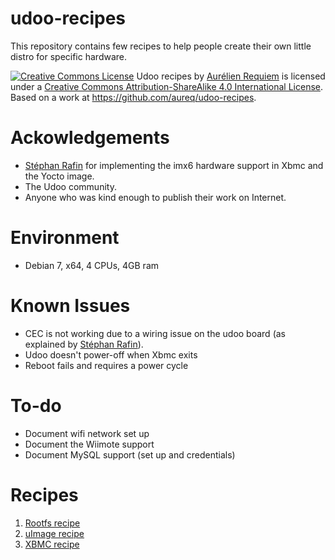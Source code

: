 udoo-recipes
============

This repository contains few recipes to help people create their own little distro for specific hardware.

<a rel="license" href="http://creativecommons.org/licenses/by-sa/4.0/"><img alt="Creative Commons License" style="border-width:0" src="http://i.creativecommons.org/l/by-sa/4.0/88x31.png" /></a> <span xmlns:dct="http://purl.org/dc/terms/" href="http://purl.org/dc/dcmitype/Text" property="dct:title" rel="dct:type">Udoo recipes</span> by <a xmlns:cc="http://creativecommons.org/ns#" href="http://au.linkedin.com/in/aurelienrequiem/" property="cc:attributionName" rel="cc:attributionURL">Aurélien Requiem</a> is licensed under a <a rel="license" href="http://creativecommons.org/licenses/by-sa/4.0/">Creative Commons Attribution-ShareAlike 4.0 International License</a>. Based on a work at <a xmlns:dct="http://purl.org/dc/terms/" href="https://github.com/aureq/udoo-recipes" rel="dct:source">https://github.com/aureq/udoo-recipes</a>.

# Ackowledgements #

- [Stéphan Rafin](http://stephan-rafin.net/blog/) for implementing the imx6 hardware support in Xbmc and the Yocto image.
- The Udoo community.
- Anyone who was kind enough to publish their work on Internet.

# Environment #
- Debian 7, x64, 4 CPUs, 4GB ram

# Known Issues #
- CEC is not working due to a wiring issue on the udoo board (as explained by [Stéphan Rafin](http://stephan-rafin.net/blog/)).
- Udoo doesn't power-off when Xbmc exits
- Reboot fails and requires a power cycle

# To-do #
- Document wifi network set up
- Document the Wiimote support
- Document MySQL support (set up and credentials)

# Recipes #
1. [Rootfs recipe](01-rootfs-recipe.md)
2. [uImage recipe](02-uimage-recipe.md)
3. [XBMC recipe](03-xbmc-recipe.md)
